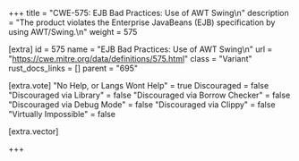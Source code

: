 +++
title = "CWE-575: EJB Bad Practices: Use of AWT Swing\n"
description = "The product violates the Enterprise JavaBeans (EJB) specification by using AWT/Swing.\n"
weight = 575

[extra]
id = 575
name = "EJB Bad Practices: Use of AWT Swing\n"
url = "https://cwe.mitre.org/data/definitions/575.html"
class = "Variant"
rust_docs_links = []
parent = "695"

[extra.vote]
"No Help, or Langs Wont Help" = true
Discouraged = false
"Discouraged via Library" = false
"Discouraged via Borrow Checker" = false
"Discouraged via Debug Mode" = false
"Discouraged via Clippy" = false
"Virtually Impossible" = false

[extra.vector]

+++